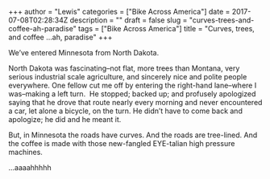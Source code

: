 +++
author = "Lewis"
categories = ["Bike Across America"]
date = 2017-07-08T02:28:34Z
description = ""
draft = false
slug = "curves-trees-and-coffee-ah-paradise"
tags = ["Bike Across America"]
title = "Curves, trees, and coffee    ...ah, paradise"
+++


We’ve entered Minnesota from North Dakota.

North Dakota was fascinating–not flat, more trees than Montana, very serious industrial scale agriculture, and sincerely nice and polite people everywhere. One fellow cut me off by entering the right-hand lane–where I was–making a left turn.  He stopped; backed up; and profusely apologized saying that he drove that route nearly every morning and never encountered a car, let alone a bicycle, on the turn.  He didn’t have to come back and apologize; he did and he meant it.

But, in Minnesota the roads have curves.  And the roads are tree-lined. And the coffee is made with those new-fangled EYE-talian high pressure machines.

…aaaahhhhh

